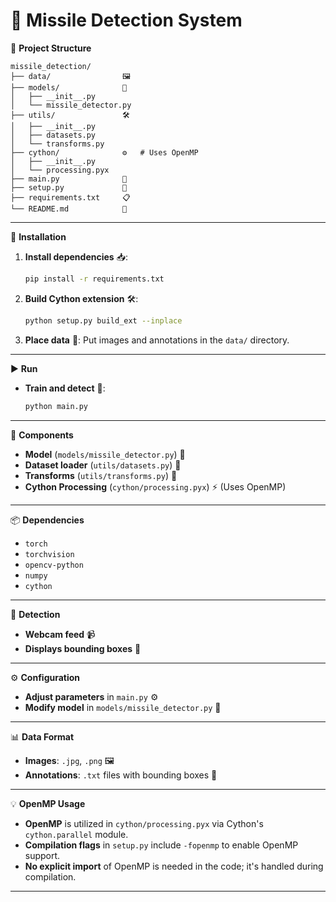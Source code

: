 # 🚀 Missile Detection System

📁 **Project Structure**

```
missile_detection/
├── data/                🖼️
├── models/              🧠
│   ├── __init__.py
│   └── missile_detector.py
├── utils/               🛠️
│   ├── __init__.py
│   ├── datasets.py
│   └── transforms.py
├── cython/              ⚙️   # Uses OpenMP
│   ├── __init__.py
│   └── processing.pyx
├── main.py              🎯
├── setup.py             🔧
├── requirements.txt     📋
└── README.md            📖
```

---

🔧 **Installation**

1. **Install dependencies** 📥:

   ```bash
   pip install -r requirements.txt
   ```

2. **Build Cython extension** 🛠️:

   ```bash
   python setup.py build_ext --inplace
   ```

3. **Place data** 📂: Put images and annotations in the `data/` directory.

---

▶️ **Run**

- **Train and detect** 🎯:

  ```bash
  python main.py
  ```

---

🧠 **Components**

- **Model** (`models/missile_detector.py`) 🧠
- **Dataset loader** (`utils/datasets.py`) 📄
- **Transforms** (`utils/transforms.py`) 🔄
- **Cython Processing** (`cython/processing.pyx`) ⚡ (Uses OpenMP)

---

📦 **Dependencies**

- `torch`
- `torchvision`
- `opencv-python`
- `numpy`
- `cython`

---

📸 **Detection**

- **Webcam feed** 📹
- **Displays bounding boxes** 🔲

---

⚙️ **Configuration**

- **Adjust parameters** in `main.py` ⚙️
- **Modify model** in `models/missile_detector.py` 📝

---

📊 **Data Format**

- **Images**: `.jpg`, `.png` 🖼️
- **Annotations**: `.txt` files with bounding boxes 📝

---

💡 **OpenMP Usage**

- **OpenMP** is utilized in `cython/processing.pyx` via Cython's `cython.parallel` module.
- **Compilation flags** in `setup.py` include `-fopenmp` to enable OpenMP support.
- **No explicit import** of OpenMP is needed in the code; it's handled during compilation.

---